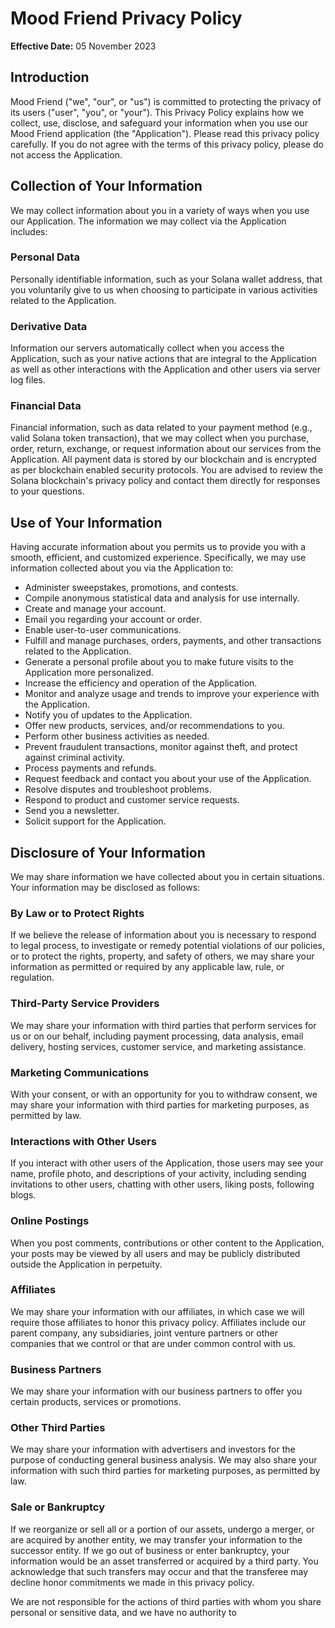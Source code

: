 # Mood Friend Privacy Policy

**Effective Date:** 05 November 2023

## Introduction

Mood Friend ("we", "our", or "us") is committed to protecting the privacy of its users ("user", "you", or "your"). This Privacy Policy explains how we collect, use, disclose, and safeguard your information when you use our Mood Friend application (the "Application"). Please read this privacy policy carefully. If you do not agree with the terms of this privacy policy, please do not access the Application.

## Collection of Your Information

We may collect information about you in a variety of ways when you use our Application. The information we may collect via the Application includes:

### Personal Data

Personally identifiable information, such as your Solana wallet address, that you voluntarily give to us when choosing to participate in various activities related to the Application.

### Derivative Data

Information our servers automatically collect when you access the Application, such as your native actions that are integral to the Application as well as other interactions with the Application and other users via server log files.

### Financial Data

Financial information, such as data related to your payment method (e.g., valid Solana token transaction), that we may collect when you purchase, order, return, exchange, or request information about our services from the Application. All payment data is stored by our blockchain and is encrypted as per blockchain enabled security protocols. You are advised to review the Solana blockchain's privacy policy and contact them directly for responses to your questions.

## Use of Your Information

Having accurate information about you permits us to provide you with a smooth, efficient, and customized experience. Specifically, we may use information collected about you via the Application to:

- Administer sweepstakes, promotions, and contests.
- Compile anonymous statistical data and analysis for use internally.
- Create and manage your account.
- Email you regarding your account or order.
- Enable user-to-user communications.
- Fulfill and manage purchases, orders, payments, and other transactions related to the Application.
- Generate a personal profile about you to make future visits to the Application more personalized.
- Increase the efficiency and operation of the Application.
- Monitor and analyze usage and trends to improve your experience with the Application.
- Notify you of updates to the Application.
- Offer new products, services, and/or recommendations to you.
- Perform other business activities as needed.
- Prevent fraudulent transactions, monitor against theft, and protect against criminal activity.
- Process payments and refunds.
- Request feedback and contact you about your use of the Application.
- Resolve disputes and troubleshoot problems.
- Respond to product and customer service requests.
- Send you a newsletter.
- Solicit support for the Application.

## Disclosure of Your Information

We may share information we have collected about you in certain situations. Your information may be disclosed as follows:

### By Law or to Protect Rights

If we believe the release of information about you is necessary to respond to legal process, to investigate or remedy potential violations of our policies, or to protect the rights, property, and safety of others, we may share your information as permitted or required by any applicable law, rule, or regulation.

### Third-Party Service Providers

We may share your information with third parties that perform services for us or on our behalf, including payment processing, data analysis, email delivery, hosting services, customer service, and marketing assistance.

### Marketing Communications

With your consent, or with an opportunity for you to withdraw consent, we may share your information with third parties for marketing purposes, as permitted by law.

### Interactions with Other Users

If you interact with other users of the Application, those users may see your name, profile photo, and descriptions of your activity, including sending invitations to other users, chatting with other users, liking posts, following blogs.

### Online Postings

When you post comments, contributions or other content to the Application, your posts may be viewed by all users and may be publicly distributed outside the Application in perpetuity.

### Affiliates

We may share your information with our affiliates, in which case we will require those affiliates to honor this privacy policy. Affiliates include our parent company, any subsidiaries, joint venture partners or other companies that we control or that are under common control with us.

### Business Partners

We may share your information with our business partners to offer you certain products, services or promotions.

### Other Third Parties

We may share your information with advertisers and investors for the purpose of conducting general business analysis. We may also share your information with such third parties for marketing purposes, as permitted by law.

### Sale or Bankruptcy

If we reorganize or sell all or a portion of our assets, undergo a merger, or are acquired by another entity, we may transfer your information to the successor entity. If we go out of business or enter bankruptcy, your information would be an asset transferred or acquired by a third party. You acknowledge that such transfers may occur and that the transferee may decline honor commitments we made in this privacy policy.

We are not responsible for the actions of third parties with whom you share personal or sensitive data, and we have no authority to
